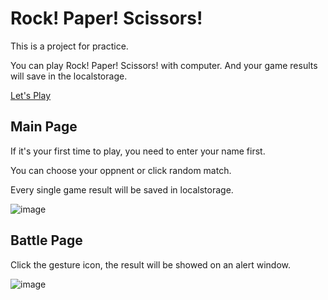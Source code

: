 # Rock! Paper! Scissors!
This is a project for practice. 

You can play Rock! Paper! Scissors! with computer. And your game results will save in the localstorage.

[Let's Play](https://kim1037.github.io/rock-paper-scissors/)

## Main Page
If it's your first time to play, you need to enter your name first.

You can choose your oppnent or click random match.

Every single game result will be saved in localstorage.

![image](https://user-images.githubusercontent.com/107454420/219850929-c124c8ad-0bca-4a75-8c29-53bc892ad056.png)


## Battle Page
Click the gesture icon, the result will be showed on an alert window.

![image](https://user-images.githubusercontent.com/107454420/219850986-0531c246-0b10-43e3-92bd-05766c1481f3.png)
